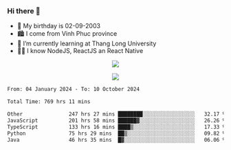 ### Hi there 👋
- 🎂 My birthday is 02-09-2003
- 🏙️ I come from Vinh Phuc province
- 🌱 I’m currently learning at Thang Long University
- 🧑‍💻 I know NodeJS, ReactJS an React Native
<p align="center"><img src="https://github-readme-stats.vercel.app/api?username=tmquang0209&show_icons=true&theme=gradient"></p>
<p align="center"><img src="https://github-readme-stats.vercel.app/api/top-langs/?username=tmquang0209&hide=scss,css&langs_count=10"></p>
<!--START_SECTION:waka-->

```txt
From: 04 January 2024 - To: 10 October 2024

Total Time: 769 hrs 11 mins

Other               247 hrs 27 mins ████████░░░░░░░░░░░░░░░░░   32.17 %
JavaScript          201 hrs 58 mins ██████▓░░░░░░░░░░░░░░░░░░   26.26 %
TypeScript          133 hrs 16 mins ████▒░░░░░░░░░░░░░░░░░░░░   17.33 %
Python              75 hrs 29 mins  ██▒░░░░░░░░░░░░░░░░░░░░░░   09.82 %
Java                46 hrs 35 mins  █▓░░░░░░░░░░░░░░░░░░░░░░░   06.06 %
```

<!--END_SECTION:waka-->
